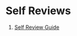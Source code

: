 # Self Reviews

1. [Self Review Guide](https://leaddev.com/professional-development/engineers-self-review-guide)
